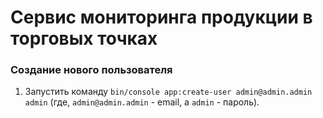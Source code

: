# Сервис мониторинга продукции в торговых точках

### Создание нового пользователя
1. Запустить команду `bin/console app:create-user admin@admin.admin admin` (где, `admin@admin.admin` - email, a `admin` - пароль).

